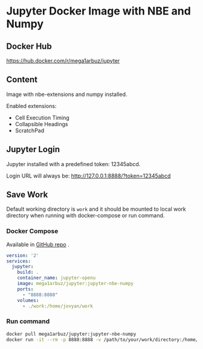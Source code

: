 # Jupyter Docker Image with NBE and Numpy

## Docker Hub
https://hub.docker.com/r/mega1arbuz/jupyter

## Content
Image with nbe-extensions and numpy installed.

Enabled extensions:
 - Cell Execution Timing
 - Collapsible Headings
 - ScratchPad

## Jupyter Login
Jupyter installed with a predefined token: 12345abcd.

Login URL will always be: http://127.0.0.1:8888/?token=12345abcd

## Save Work
Default working directory is `work` and it should be mounted to local work directory when running with docker-compose or run command.

### Docker Compose
Available in [GitHub repo](https://github.com/mega-arbuz/docker-jupyter/blob/master/docker-compose.yaml) .

```yaml
version: '2'
services:
  jupyter:
    build: .
    container_name: jupyter-openu
    image: mega1arbuz/jupyter:jupyter-nbe-numpy
    ports:
      - "8888:8888"
    volumes:
      - ./work:/home/jovyan/work
```

### Run command
```bash
docker pull mega1arbuz/jupyter:jupyter-nbe-numpy
docker run -it --rm -p 8888:8888 -v /path/to/your/work/directory:/home/jovyan/work mega1arbuz/jupyter:jupyter-nbe-numpy
```
